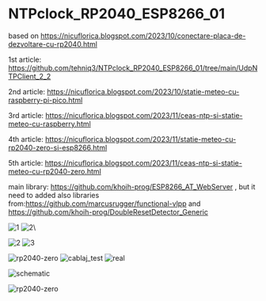 # NTPclock_RP2040_ESP8266_01
based on https://nicuflorica.blogspot.com/2023/10/conectare-placa-de-dezvoltare-cu-rp2040.html

1st article: https://github.com/tehniq3/NTPclock_RP2040_ESP8266_01/tree/main/UdpNTPClient_2_2

2nd article: https://nicuflorica.blogspot.com/2023/10/statie-meteo-cu-raspberry-pi-pico.html

3rd article: https://nicuflorica.blogspot.com/2023/11/ceas-ntp-si-statie-meteo-cu-raspberry.html

4th article: https://nicuflorica.blogspot.com/2023/11/statie-meteo-cu-rp2040-zero-si-esp8266.html

5th article: https://nicuflorica.blogspot.com/2023/11/ceas-ntp-si-statie-meteo-cu-rp2040-zero.html

main library: https://github.com/khoih-prog/ESP8266_AT_WebServer , but it need to added also libraries from:https://github.com/marcusrugger/functional-vlpp and https://github.com/khoih-prog/DoubleResetDetector_Generic

![1](https://blogger.googleusercontent.com/img/b/R29vZ2xl/AVvXsEhX3qdDUQIluVvOBNZ1892l9Fyk6V5o6kCrWwh8_1a6Pj9ZEPlhsOjgTCzeyn_zRY59lRo99Oj_f_lcGqz2SgqT3E4eVvJOTNvYPGyR5Lgutc48BvOkKXYGDF0KJ7xb-uXgpglxusxHHO3IQ2TaLaHYovvNsGtCcZ4k3zbe_wAHhgqDE_6oYPSMsEYxJrtV/w200-h150/NTPclock_RP2040_ESP8266_01_01.jpg)
![2](https://blogger.googleusercontent.com/img/b/R29vZ2xl/AVvXsEikeaabmhyphenhyphen264KWjopgSv9r7O4EBTVMkoMZtx6EEvxFMmzIBv1J2XVt0CMqt-JJtVUXR02Cb4UqD3Ren5g59uVdOwmWm5-3NPfVAATL5e1PT2l5YbNOAffuiUsTxgfMRCQoaMbvrb1QbwOUJ8GJu6xfQuYZDTQoepYALqJecpCx3Vmk1XqfXOInpCAzjCnj/w200-h150/NTPclock_RP2040_ESP8266_01_02.jpg)\

![2](https://blogger.googleusercontent.com/img/b/R29vZ2xl/AVvXsEhYJk-gn7VxpMWrLIRYEJ_lPRCm6WZ4pghT4d7sr7clUtxoLq-c9hj5K6nnECq-l_9uuo_P0dKcOODQVXkEVPa_5iRjPAI_dYZkmx1NwXlw-pOZvQDeiPTy77iV1OKZ_YmVWYWoxZpkvC6V4U0CTCnpT9foatis0MIKF1WvnRmwUrQkKcovlxXJQWq9HHMn/w200-h150/statie_meteo_03.jpg)
![3](https://blogger.googleusercontent.com/img/b/R29vZ2xl/AVvXsEjzAaQd6TslckRecOfJ8h_P8-pX-Z6KV6O_GUR0UC2ZsH72UiY0_CFKYQFBuBTtBMDGQT2l2i5QVs_4UpBvPY-KAyY2OAvbVxgztFVE9uNYdT5p3qaNxrsIDMZWi9P6wRlcO-m21jLMMUpepu4qFs2CrgDE2LZvGQd8ef5AfvFsF94R68OEOkAVImc04zfO/w200-h150/statie_meteo_05.jpg)

![rp2040-zero](https://blogger.googleusercontent.com/img/b/R29vZ2xl/AVvXsEgGnPL3tITjme7KvMjKv9EouCAMQwMnOn2svLfUT-XfTZb7bV1WBun32pS3jv_PtX7SDbY28dqDhzbbVRczzxCYYsppskPM-hncdpQtyStAAnnzLuJlRKdWZetKHj4r8thfPL_K9sUQ1vs3fGpR_t5bVtRlkgo4UJWG_fSOY8KcBl_yW6Ua8d27u5qBWSa0/w200-h150/RP2040zero_ESP8266_03.jpg)
![cablaj_test](https://blogger.googleusercontent.com/img/b/R29vZ2xl/AVvXsEi2XVxz_A2bnnYV3SHjhfAVuW8IxVp6JgpNzUQqbfGD028S0bANSgZct7gnRYyI063fg9Iwxc5hvCtbkuWwdyf-GHhG6QqrvkF8JO_bG_d3VfHxYvpt-AeB646kzZsSzHktbYAmt6VH0ogfhBRHW0IraSebnukX7Ixn2VFDbwBrXeQROPOtj3WjHUNGrrcy/w200-h150/rp2040zero_esp8266_05.jpg)
![real](https://blogger.googleusercontent.com/img/b/R29vZ2xl/AVvXsEgct6JZ0Cx8_WF2aNwc9cvSmOBgVa43ZlVRJGQY4DfkpOuqqLi8t67r3L2fn-nJswvpLvq2PEBXBEMhlwsMKfSs49FAvQLbGR3UNnC1gZMM0wzl0wft9dwtHPl7MfxwCJ7nL4RAJ4xk3Uws1lzAeHbR07f_hRGnHqzH3avICQixM3gw73rNgnXovie37Rgs/w200-h150/rp2040zero_esp8266_07.jpg)

![schematic](https://blogger.googleusercontent.com/img/b/R29vZ2xl/AVvXsEiOz9KHl7yhsUlV38qjRsY6yQly3dPnQSl0XJcFUaZZve_UEFllVePyMJ1cD18B8hTh1F58lUyEqXMnwHYwkmOUX8VhdoBhQBqIxbrKJIMomD1sPGsIJPsQXW1pS3iwoyNvixlPib0EDD8oz8QHEPspSUC_whxNeuAarSuN4zIrt2qe8ZBRCu0CJAjWsZkr/s1154/NTPclock_RP2040_ESP8266_01_DST_i2c_LCD1602_sch1.png)

![rp2040-zero](https://blogger.googleusercontent.com/img/b/R29vZ2xl/AVvXsEh-l4iQKhE3T8dVAmJH27dkiVoxApbsvFfKBQo_jDfe7TQZjq9RaBAboMkMxHtq39wX6b8c0b_giBF0r7k9IrUIhgG3bJLhz6Lkxv5WDKcvSbFvHzmNOonRA9M4dKTTUbV1dPvO3xC2ZW9SMa4NbGBySJOqBgL2Cf2Lyh56zKROTBEbGPt0oKvBuQo1tCEj/s1182/NTPclock_RP2040zero_ESP8266_01_DST_i2c_LCD1602_sch1.png)


